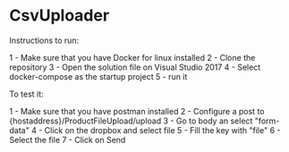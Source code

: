 # CsvUploader

Instructions to run:

1 - Make sure that you have Docker for linux installed
2 - Clone the repository
3 - Open the solution file on Visual Studio 2017
4 - Select docker-compose as the startup project
5 - run it

To test it:

1 - Make sure that you have postman installed
2 - Configure a post to {hostaddress}/ProductFileUpload/upload
3 - Go to body an select "form-data"
4 - Click on the dropbox and select file
5 - Fill the key with "file"
6 - Select the file
7 - Click on Send
